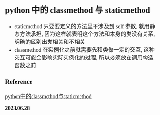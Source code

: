 <font size=4 face='楷体'>

## python 中的 classmethod 与 staticmethod

- staticmethod
  只要要定义的方法里不涉及到 self 参数, 就用静态方法承担, 因为这样就表明这个方法和本身的类没有关系, 明确的区别出类相关和不相关
- classmethod
  在实例化之前就需要先和类做一定的交互, 这种交互可能会影响实际实例化的过程, 所以必须放在调用构造函数之前

### Reference

[python中的classmethod与staticmethod](https://www.jb51.net/article/234598.htm)

**2023.06.28**
